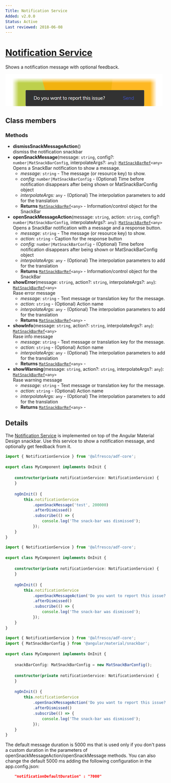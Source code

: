 ```yaml
---
Title: Notification Service
Added: v2.0.0
Status: Active
Last reviewed: 2018-06-08
---
```


# [Notification Service](../../../lib/core/notifications/services/notification.service.ts "Defined in notification.service.ts")

Shows a notification message with optional feedback.

![Notification Service screenshot](../../docassets/images/NotiService.png)

## Class members

### Methods

*   **dismissSnackMessageAction**()<br/>
    dismiss the notification snackbar
*   **openSnackMessage**(message: `string`, config?: `number|MatSnackBarConfig`, interpolateArgs?: `any`): [`MatSnackBarRef`](https://material.angular.io/components/snack-bar/overview)`<any>`<br/>
    Opens a SnackBar notification to show a message.
    *   *message:* `string`  - The message (or resource key) to show.
    *   *config:* `number|MatSnackBarConfig`  - (Optional) Time before notification disappears after being shown or MatSnackBarConfig object
    *   *interpolateArgs:* `any`  - (Optional) The interpolation parameters to add for the translation
    *   **Returns** [`MatSnackBarRef`](https://material.angular.io/components/snack-bar/overview)`<any>` - Information/control object for the SnackBar
*   **openSnackMessageAction**(message: `string`, action: `string`, config?: `number|MatSnackBarConfig`, interpolateArgs?: `any`): [`MatSnackBarRef`](https://material.angular.io/components/snack-bar/overview)`<any>`<br/>
    Opens a SnackBar notification with a message and a response button.
    *   *message:* `string`  - The message (or resource key) to show.
    *   *action:* `string`  - Caption for the response button
    *   *config:* `number|MatSnackBarConfig`  - (Optional) Time before notification disappears after being shown or MatSnackBarConfig object
    *   *interpolateArgs:* `any`  - (Optional) The interpolation parameters to add for the translation
    *   **Returns** [`MatSnackBarRef`](https://material.angular.io/components/snack-bar/overview)`<any>` - Information/control object for the SnackBar
*   **showError**(message: `string`, action?: `string`, interpolateArgs?: `any`): [`MatSnackBarRef`](https://material.angular.io/components/snack-bar/overview)`<any>`<br/>
    Rase error message
    *   *message:* `string`  - Text message or translation key for the message.
    *   *action:* `string`  - (Optional) Action name
    *   *interpolateArgs:* `any`  - (Optional) The interpolation parameters to add for the translation
    *   **Returns** [`MatSnackBarRef`](https://material.angular.io/components/snack-bar/overview)`<any>` -
*   **showInfo**(message: `string`, action?: `string`, interpolateArgs?: `any`): [`MatSnackBarRef`](https://material.angular.io/components/snack-bar/overview)`<any>`<br/>
    Rase info message
    *   *message:* `string`  - Text message or translation key for the message.
    *   *action:* `string`  - (Optional) Action name
    *   *interpolateArgs:* `any`  - (Optional) The interpolation parameters to add for the translation
    *   **Returns** [`MatSnackBarRef`](https://material.angular.io/components/snack-bar/overview)`<any>` -
*   **showWarning**(message: `string`, action?: `string`, interpolateArgs?: `any`): [`MatSnackBarRef`](https://material.angular.io/components/snack-bar/overview)`<any>`<br/>
    Rase warning message
    *   *message:* `string`  - Text message or translation key for the message.
    *   *action:* `string`  - (Optional) Action name
    *   *interpolateArgs:* `any`  - (Optional) The interpolation parameters to add for the translation
    *   **Returns** [`MatSnackBarRef`](https://material.angular.io/components/snack-bar/overview)`<any>` -

## Details

The [Notification Service](notification.service.md) is implemented on top of the Angular Material Design snackbar.
Use this service to show a notification message, and optionally get feedback from it.

```ts
import { NotificationService } from '@alfresco/adf-core';

export class MyComponent implements OnInit {

    constructor(private notificationService: NotificationService) {
    }

    ngOnInit() {
        this.notificationService
            .openSnackMessage('test', 200000)
            .afterDismissed()
            .subscribe(() => {
                console.log('The snack-bar was dismissed');
            });
    }
}
```

```ts
import { NotificationService } from '@alfresco/adf-core';

export class MyComponent implements OnInit {

    constructor(private notificationService: NotificationService) {
    }

    ngOnInit() {
        this.notificationService
            .openSnackMessageAction('Do you want to report this issue?', 'send', 200000)
            .afterDismissed()
            .subscribe(() => {
                console.log('The snack-bar was dismissed');
            });
    }
}
```

```ts
import { NotificationService } from '@alfresco/adf-core';
import { MatSnackBarConfig } from '@angular/material/snackbar';

export class MyComponent implements OnInit {

    snackBarConfig: MatSnackBarConfig = new MatSnackBarConfig();

    constructor(private notificationService: NotificationService) {
    }

    ngOnInit() {
        this.notificationService
            .openSnackMessageAction('Do you want to report this issue?', 'send', snackBarConfig)
            .afterDismissed()
            .subscribe(() => {
                console.log('The snack-bar was dismissed');
            });
    }
}
```

The default message duration is 5000 ms that is used only if you don't pass a custom duration in the parameters of openSnackMessageAction/openSnackMessage methods.
You can also change the default 5000 ms adding the following configuration in the app.config.json:

```json
    "notificationDefaultDuration" : "7000"
```
